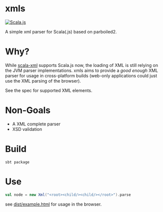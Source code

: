 xmls
====

[![Scala.js](https://img.shields.io/badge/scala.js-0.6.20%2B-blue.svg)](https://www.scala-js.org)

A simple xml parser for Scala(.js) based on parboiled2.

Why?
===

While [scala-xml](https://github.com/scala/scala-xml) supports Scala.js now, the loading of XML is still relying
on the JVM parser implementations. xmls aims to provide a _good enough_ XML parser for usage in cross-platform
builds (web-only applications could just use the XML parsing of the browser).

See the spec for supported XML elements.

Non-Goals
=========

* A XML complete parser
* XSD validation

Build
=====

    sbt package

Use
===

```scala
val node = new Xml("<root><child/><child/></root>").parse
```

see [dist/example.html](dist/example.html) for usage in the browser.